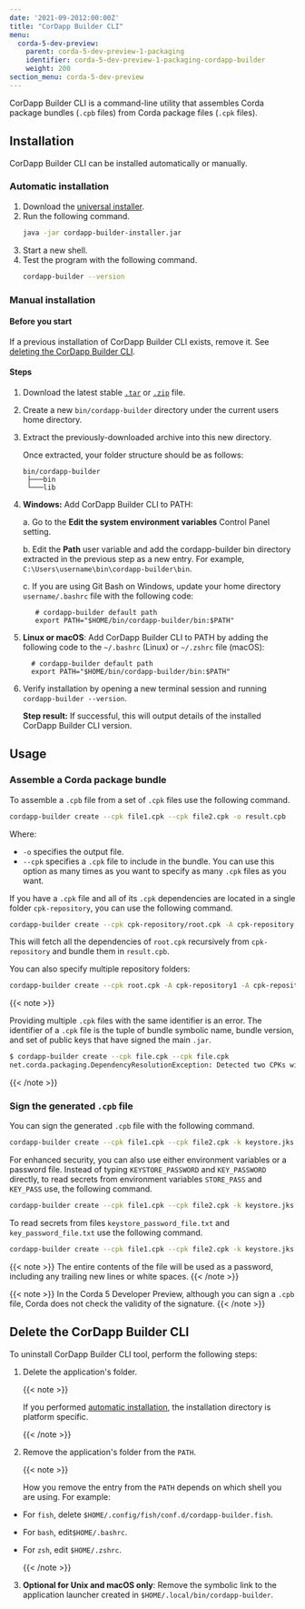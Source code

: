 ```yaml
---
date: '2021-09-2012:00:00Z'
title: "CorDapp Builder CLI"
menu:
  corda-5-dev-preview:
    parent: corda-5-dev-preview-1-packaging
    identifier: corda-5-dev-preview-1-packaging-cordapp-builder
    weight: 200
section_menu: corda-5-dev-preview
---
```


CorDapp Builder CLI is a command-line utility that assembles Corda package bundles (`.cpb` files) from Corda package files (`.cpk` files).


## Installation

CorDapp Builder CLI can be installed automatically or manually.

### Automatic installation

1. Download the [universal installer](https://download.corda.net/cordapp-builder/5.0.0-DevPreview-1.0.1/cordapp-builder-installer.jar).
2. Run the following command.
    ```bash
    java -jar cordapp-builder-installer.jar
    ```
3. Start a new shell.
4. Test the program with the following command.
    ```bash
    cordapp-builder --version
    ```

### Manual installation

#### Before you start

If a previous installation of CorDapp Builder CLI exists, remove it. See [deleting the CorDapp Builder CLI](#delete-the-cordapp-builder-cli).

#### Steps

1. Download the latest stable <a href="https://download.corda.net/cordapp-builder/5.0.0-DevPreview-1.0.1/cordapp-builder.tar">`.tar`</a> or <a href="https://download.corda.net/cordapp-builder/5.0.0-DevPreview-1.0.1/cordapp-builder.zip">`.zip`</a> file.

2. Create a new `bin/cordapp-builder` directory under the current users home directory.

3. Extract the previously-downloaded archive into this new directory.

   Once extracted, your folder structure should be as follows:

     ```text
     bin/cordapp-builder
      ├───bin
      └───lib
      ```
4. **Windows:** Add CorDapp Builder CLI to PATH:

   a. Go to the **Edit the system environment variables** Control Panel setting.

   b. Edit the **Path** user variable and add the cordapp-builder bin directory extracted in the previous step as a new entry. For example, `C:\Users\username\bin\cordapp-builder\bin`.

   c. If you are using Git Bash on Windows, update your home directory `username/.bashrc` file with the following code:

   ```shell
      # cordapp-builder default path
      export PATH="$HOME/bin/cordapp-builder/bin:$PATH"
   ```

5. **Linux or macOS**: Add CorDapp Builder CLI to PATH by adding the following code to the `~/.bashrc` (Linux) or `~/.zshrc` file (macOS):

    ```shell
      # cordapp-builder default path
      export PATH="$HOME/bin/cordapp-builder/bin:$PATH"
    ```

6. Verify installation by opening a new terminal session and running `cordapp-builder --version`.

   **Step result:** If successful, this will output details of the installed CorDapp Builder CLI version.

## Usage

### Assemble a Corda package bundle

To assemble a `.cpb` file from a set of `.cpk` files use the following command.

```bash
cordapp-builder create --cpk file1.cpk --cpk file2.cpk -o result.cpb
```

Where:
* `-o` specifies the output file.
* `--cpk` specifies a `.cpk` file to include in the bundle. You can use this option as many times as you want to specify as many `.cpk` files as you want.

If you have a `.cpk` file and all of its `.cpk` dependencies are located in a single folder `cpk-repository`, you can use the following command.

```bash
cordapp-builder create --cpk cpk-repository/root.cpk -A cpk-repository -o result.cpb
```

This will fetch all the dependencies of `root.cpk` recursively from `cpk-repository` and bundle them in `result.cpb`.

You can also specify multiple repository folders:

```bash
cordapp-builder create --cpk root.cpk -A cpk-repository1 -A cpk-repository2 -o result.cpb
```

{{< note >}}

Providing multiple `.cpk` files with the same identifier is an error. The identifier of a `.cpk` file is the tuple of bundle symbolic name, bundle version, and set of public keys that have signed the main `.jar`.

```bash
$ cordapp-builder create --cpk file.cpk --cpk file.cpk
net.corda.packaging.DependencyResolutionException: Detected two CPKs with the same identifier Identifier(symbolicName=contracts, version=1.0, signers=[]): './file.cpk' and './file.cpk'
```

{{< /note >}}


### Sign the generated `.cpb` file

You can sign the generated `.cpb` file with the following command.

```bash
cordapp-builder create --cpk file1.cpk --cpk file2.cpk -k keystore.jks -a key-alias -p KEYSTORE_PASSWORD -P KEY_PASSWORD -o file.cpb
```

For enhanced security, you can also use either environment variables or a password file. Instead of typing `KEYSTORE_PASSWORD` and `KEY_PASSWORD` directly, to read secrets from environment variables `STORE_PASS` and `KEY_PASS` use, the following command.

```bash
cordapp-builder create --cpk file1.cpk --cpk file2.cpk -k keystore.jks -a key-alias -p:env STORE_PASS -P:env KEY_PASS -o file.cpb
```

To read secrets from files `keystore_password_file.txt` and `key_password_file.txt` use the following command.

```bash
cordapp-builder create --cpk file1.cpk --cpk file2.cpk -k keystore.jks -a key-alias -p:file keystore_password_file.txt -P:file key_password_file.txt -o file.cpb
```

{{< note >}}
The entire contents of the file will be used as a password, including any trailing new lines or white spaces.
{{< /note >}}

{{< note >}}
In the Corda 5 Developer Preview, although you can sign a `.cpb` file, Corda does not check the validity of the signature.
{{< /note >}}

## Delete the CorDapp Builder CLI

To uninstall CorDapp Builder CLI tool, perform the following steps:

1. Delete the application's folder.

   {{< note >}}

   If you performed [automatic installation](#automatic-installation), the installation directory is platform specific.

   {{< /note >}}

2. Remove the application's folder from the `PATH`.

   {{< note >}}

   How you remove the entry from the `PATH` depends on which shell you are using. For example:

* For `fish`, delete `$HOME/.config/fish/conf.d/cordapp-builder.fish`.
* For `bash`, edit`$HOME/.bashrc`.
* For `zsh`, edit `$HOME/.zshrc`.

   {{< /note >}}

3. **Optional for Unix and macOS only**: Remove the symbolic link to the application launcher created in `$HOME/.local/bin/cordapp-builder`.
